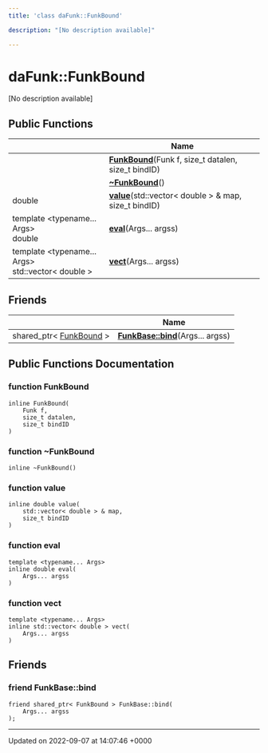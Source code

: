 ```yaml
---
title: 'class daFunk::FunkBound'

description: "[No description available]"

---
```


# daFunk::FunkBound



[No description available]

## Public Functions

|                | Name           |
| -------------- | -------------- |
| | **[FunkBound](/documentation/code/classes/classdafunk_1_1funkbound/#function-funkbound)**(Funk f, size_t datalen, size_t bindID) |
| | **[~FunkBound](/documentation/code/classes/classdafunk_1_1funkbound/#function-funkbound)**() |
| double | **[value](/documentation/code/classes/classdafunk_1_1funkbound/#function-value)**(std::vector< double > & map, size_t bindID) |
| template <typename... Args\> <br>double | **[eval](/documentation/code/classes/classdafunk_1_1funkbound/#function-eval)**(Args... argss) |
| template <typename... Args\> <br>std::vector< double > | **[vect](/documentation/code/classes/classdafunk_1_1funkbound/#function-vect)**(Args... argss) |

## Friends

|                | Name           |
| -------------- | -------------- |
| shared_ptr< [FunkBound](/documentation/code/classes/classdafunk_1_1funkbound/) > | **[FunkBase::bind](/documentation/code/classes/classdafunk_1_1funkbound/#friend-funkbasebind)**(Args... argss)  |

## Public Functions Documentation

### function FunkBound

```
inline FunkBound(
    Funk f,
    size_t datalen,
    size_t bindID
)
```


### function ~FunkBound

```
inline ~FunkBound()
```


### function value

```
inline double value(
    std::vector< double > & map,
    size_t bindID
)
```


### function eval

```
template <typename... Args>
inline double eval(
    Args... argss
)
```


### function vect

```
template <typename... Args>
inline std::vector< double > vect(
    Args... argss
)
```


## Friends

### friend FunkBase::bind

```
friend shared_ptr< FunkBound > FunkBase::bind(
    Args... argss
);
```


-------------------------------

Updated on 2022-09-07 at 14:07:46 +0000